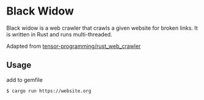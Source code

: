 # Black Widow

Black widow is a web crawler that crawls a given website for broken links. It is written in Rust and runs multi-threaded.

Adapted from [tensor-programming/rust_web_crawler](https://github.com/tensor-programming/rust_web_crawler)

## Usage

add to gemfile

```bash
$ cargo run https://website.org
```

```

```
